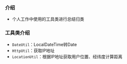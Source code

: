 ### 介绍

+ 个人工作中使用的工具类进行总结归类



### 工具类介绍

+ `DateUtil`：LocalDateTime转Date
+ `HttpUtil`：获取IP地址
+ `LocationUtil`：根据IP地址获取用户位置、经纬度计算距离